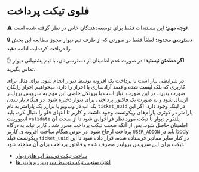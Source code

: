 # فلوی تیکت پرداخت

⚠️ **توجه مهم:** این مستندات فقط برای توسعه‌دهندگان خاص در نظر گرفته شده است.

🔒 **دسترسی محدود:** لطفاً فقط در صورتی که از طرف تیم دیوار مجوز مطالعه این بخش را دریافت کرده‌اید، ادامه دهید.

✋ **اگر مطمئن نیستید:** در صورت عدم اطمینان از دسترسی‌تان، با تیم پشتیبانی دیوار تماس بگیرید.

در شرایطی نیاز است تا پرداخت یک افزونه توسط دیوار انجام شود. برای مثال برای کاربری که بلک لیست شده و قصد آزادسازی با احراز را دارد، میخواهیم احراز رایگان صورت پذیرد. در این صورت، نیاز است با پروتکل خاصی این مهم به سرویس پروایدر ارسال شود و به صورت یک فاکتور پرداختی برای دیوار ذخیره شود.
در هنگام باز شدن یک اپ در وب‌ویو یا برازر یک پارامتر به نام `ticket_uuid` در لینک وجود دارد. اگر این پارامتر در کوئری پارام‌های ریکوئست وجود داشت و کاربر تا انتهای فلو را دنبال کرد، باید اندپورینت `validate` پلتفرم دیوار با تیکت مورد نظر فراخوانی شود تا از صحت آن اطمینان حاصل شود. پس از آنکه صحت تیکت پرداخت محرز شد ، کاربر نباید به درگاه پرداخت ارجاع شود. در عوض هنگام ساخت افزونه ی کاربر `USER_ADDON` باید در body ریکوئست فیلد `ticket_uuid` در کنار سایر مقادیر فرستاده شده، قرار داده شود تا این تیکت برای این سرویس پروایدر مصرف شده و فاکتور پرداخت برای آن ساخته شود.

- [ساخت تیکت توسط اپ های دیوار](generate.md)
- [اعتبار‌ستجی تیکت توسط سرویس پروایدر ها](validate.md)
